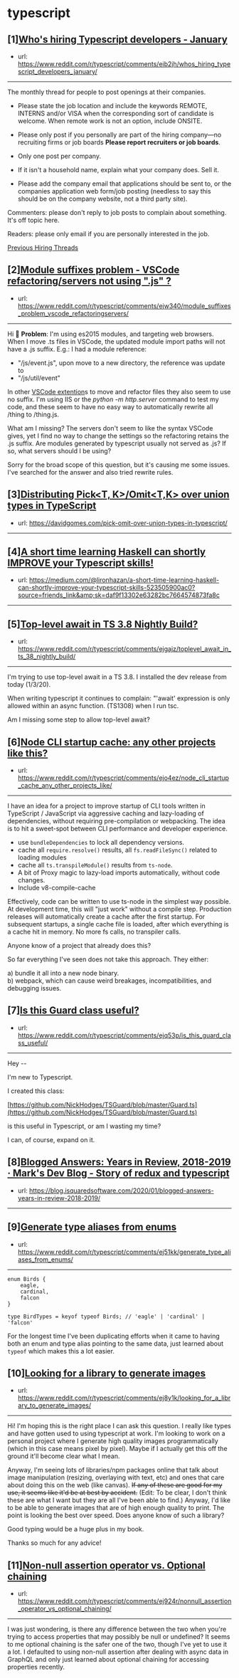 # typescript
## [1][Who's hiring Typescript developers - January](https://www.reddit.com/r/typescript/comments/eib2jh/whos_hiring_typescript_developers_january/)
- url: https://www.reddit.com/r/typescript/comments/eib2jh/whos_hiring_typescript_developers_january/
---
The monthly thread for people to post openings at their companies.

* Please state the job location and include the keywords REMOTE, INTERNS and/or VISA when the corresponding sort of candidate is welcome. When remote work is not an option, include ONSITE.

* Please only post if you personally are part of the hiring company—no recruiting firms or job boards **Please report recruiters or job boards**. 

* Only one post per company. 

* If it isn't a household name, explain what your company does. Sell it.

* Please add the company email that applications should be sent to, or the companies application web form/job posting (needless to say this should be on the company website, not a third party site).


Commenters: please don't reply to job posts to complain about something. It's off topic here.

Readers: please only email if you are personally interested in the job. 

[Previous Hiring Threads](https://www.reddit.com/r/typescript/search?sort=new&amp;restrict_sr=on&amp;q=flair%3AMonthly%2BHiring%2BThread)
## [2][Module suffixes problem - VSCode refactoring/servers not using ".js" ?](https://www.reddit.com/r/typescript/comments/ejw340/module_suffixes_problem_vscode_refactoringservers/)
- url: https://www.reddit.com/r/typescript/comments/ejw340/module_suffixes_problem_vscode_refactoringservers/
---
Hi 👋 **Problem**:  I'm using es2015 modules, and targeting web browsers. When I move .ts files in VSCode, the updated module import paths will not have a .js suffix. E.g.: I had a module reference:

* "/js/event.js", upon move to a new directory, the reference was update to 
* "/js/util/event"

In other [VSCode extention](https://github.com/stringham/move-ts.git)s to move and refactor files they also seem to use no suffix. I'm using IIS or the *python -m http.server* command to test my code, and these seem to have no easy way to automatically rewrite all /thing to /thing.js.

What am I missing? The servers don't seem to like the syntax VSCode gives, yet I find no way to change the settings so the refactoring retains the .js suffix. Are modules generated by typescript usually not served as .js? If so, what servers should I be using? 

Sorry for the broad scope of this question, but it's causing me some issues. I've searched for the answer and also tried rewrite rules.
## [3][Distributing Pick&lt;T, K&gt;/Omit&lt;T,K&gt; over union types in TypeScript](https://www.reddit.com/r/typescript/comments/ejiudx/distributing_pickt_komittk_over_union_types_in/)
- url: https://davidgomes.com/pick-omit-over-union-types-in-typescript/
---

## [4][A short time learning Haskell can shortly IMPROVE your Typescript skills!](https://www.reddit.com/r/typescript/comments/ejllr2/a_short_time_learning_haskell_can_shortly_improve/)
- url: https://medium.com/@lironhazan/a-short-time-learning-haskell-can-shortly-improve-your-typescript-skills-523505900ac0?source=friends_link&amp;sk=daf9f13302e63282bc7664574873fa8c
---

## [5][Top-level await in TS 3.8 Nightly Build?](https://www.reddit.com/r/typescript/comments/ejgajz/toplevel_await_in_ts_38_nightly_build/)
- url: https://www.reddit.com/r/typescript/comments/ejgajz/toplevel_await_in_ts_38_nightly_build/
---
I'm trying to use top-level await in a TS 3.8. I installed the dev release from today (1/3/20). 

When writing typescript it continues to complain: "'await' expression is only allowed within an async function. (TS1308) when I run tsc.

Am I missing some step to allow top-level await?
## [6][Node CLI startup cache: any other projects like this?](https://www.reddit.com/r/typescript/comments/ejo4ez/node_cli_startup_cache_any_other_projects_like/)
- url: https://www.reddit.com/r/typescript/comments/ejo4ez/node_cli_startup_cache_any_other_projects_like/
---
I have an idea for a project to improve startup of CLI tools written in TypeScript / JavaScript via aggressive caching and lazy-loading of dependencies, without requiring pre-compilation or webpacking.  The idea is to hit a sweet-spot between CLI performance and developer experience.

* use `bundleDependencies` to lock all dependency versions.
* cache all `require.resolve()` results, all `fs.readFileSync()` related to loading modules
* cache all `ts.transpileModule()` results from `ts-node`.
* A bit of Proxy magic to lazy-load imports automatically, without code changes.
* Include v8-compile-cache

Effectively, code can be written to use ts-node in the simplest way possible.  At development time, this will "just work" without a compile step.  Production releases will automatically create a cache after the first startup.  For subsequent startups, a single cache file is loaded, after which everything is a cache hit in memory.  No more fs calls, no transpiler calls.

Anyone know of a project that already does this?

So far everything I've seen does not take this approach.  They either:

a) bundle it all into a new node binary.  
b) webpack, which can cause weird breakages, incompatibilities, and debugging issues.
## [7][Is this Guard class useful?](https://www.reddit.com/r/typescript/comments/ejq53p/is_this_guard_class_useful/)
- url: https://www.reddit.com/r/typescript/comments/ejq53p/is_this_guard_class_useful/
---
Hey -- 

I'm new to Typescript.  

I created this class:

 [https://github.com/NickHodges/TSGuard/blob/master/Guard.ts](https://github.com/NickHodges/TSGuard/blob/master/Guard.ts) 

is this useful in Typescript, or am I wasting my time?

I can, of course, expand on it.
## [8][Blogged Answers: Years in Review, 2018-2019 · Mark's Dev Blog - Story of redux and typescript](https://www.reddit.com/r/typescript/comments/ejc6g6/blogged_answers_years_in_review_20182019_marks/)
- url: https://blog.isquaredsoftware.com/2020/01/blogged-answers-years-in-review-2018-2019/
---

## [9][Generate type aliases from enums](https://www.reddit.com/r/typescript/comments/ej51kk/generate_type_aliases_from_enums/)
- url: https://www.reddit.com/r/typescript/comments/ej51kk/generate_type_aliases_from_enums/
---
    enum Birds {
        eagle,
        cardinal,
        falcon
    }
    
    type BirdTypes = keyof typeof Birds; // 'eagle' | 'cardinal' | 'falcon'

For the longest time I’ve been duplicating efforts when it came to having both an enum and type alias pointing to the same data, just learned about `typeof` which makes this a lot easier.
## [10][Looking for a library to generate images](https://www.reddit.com/r/typescript/comments/ej8y1k/looking_for_a_library_to_generate_images/)
- url: https://www.reddit.com/r/typescript/comments/ej8y1k/looking_for_a_library_to_generate_images/
---
Hi! I'm hoping this is the right place I can ask this question. I really like types and have gotten used to using typescript at work. I'm looking to work on a personal project where I generate high quality images programmatically (which in this case means pixel by pixel). Maybe if I actually get this off the ground it'll become clear what I mean.

Anyway, I'm seeing lots of libraries/npm packages online that talk about image manipulation (resizing, overlaying with text, etc) and ones that care about doing this on the web (like canvas). ~~If any of these are good for my use, it seems like it'd be at best by accident.~~ (Edit: To be clear, I don't think these are what I want but they are all I've been able to find.) Anyway, I'd like to be able to generate images that are of high enough quality to print. The point is looking the best over speed. Does anyone know of such a library?

Good typing would be a huge plus in my book.

Thanks so much for any advice!
## [11][Non-null assertion operator vs. Optional chaining](https://www.reddit.com/r/typescript/comments/ej924r/nonnull_assertion_operator_vs_optional_chaining/)
- url: https://www.reddit.com/r/typescript/comments/ej924r/nonnull_assertion_operator_vs_optional_chaining/
---
I was just wondering, is there any difference between the two when you're trying to access properties that may possibly be null or undefined? It seems to me optional chaining is the safer one of the two, though I've yet to use it a lot. I defaulted to using non-null assertion after dealing with async data in GraphQL and only just learned about optional chaining for accessing properties recently.
